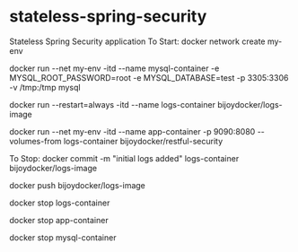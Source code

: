 # stateless-spring-security
Stateless Spring Security application
To Start:
docker network create my-env

docker run --net my-env -itd --name mysql-container -e MYSQL_ROOT_PASSWORD=root -e MYSQL_DATABASE=test -p 3305:3306 -v /tmp:/tmp mysql

docker run --restart=always -itd --name logs-container bijoydocker/logs-image

docker run --net my-env -itd --name app-container -p 9090:8080 --volumes-from logs-container bijoydocker/restful-security

To Stop:
docker commit -m "initial logs added" logs-container bijoydocker/logs-image

docker push bijoydocker/logs-image

docker stop logs-container

docker stop app-container

docker stop mysql-container